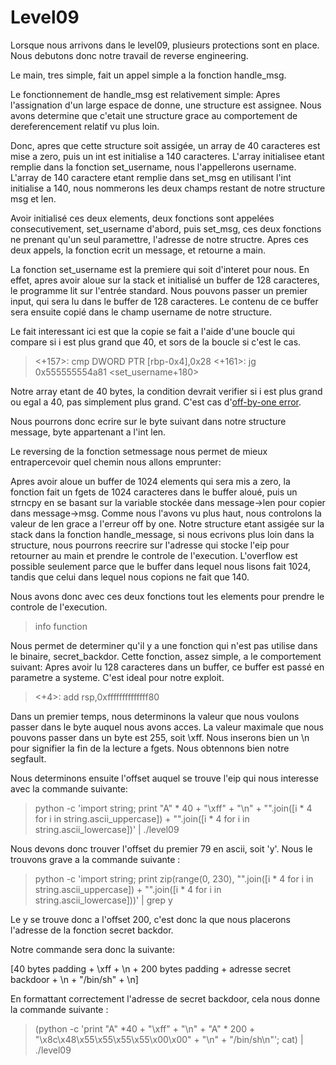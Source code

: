 # Level09

Lorsque nous arrivons dans le level09, plusieurs protections sont en place. Nous
debutons donc notre travail de reverse engineering.

Le main, tres simple, fait un appel simple a la fonction handle_msg.

Le fonctionnement de handle_msg est relativement simple: Apres l'assignation
d'un large espace de donne, une structure est assignee. Nous avons determine que
c'etait une structure grace au comportement de dereferencement relatif vu plus
loin.

Donc, apres que cette structure soit assigée, un array de 40 caracteres est mise
a zero, puis un int est initialise a 140 caracteres. L'array initialisee etant
remplie dans la fonction set_username, nous l'appellerons username. L'array de
140 caractere etant remplie dans set_msg en utilisant l'int initialise a 140,
nous nommerons les deux champs restant de notre structure msg et len.

Avoir initialisé ces deux elements, deux fonctions sont appelées
consecutivement, set_username d'abord, puis set_msg, ces deux fonctions ne
prenant qu'un seul paramettre, l'adresse de notre structre. Apres ces deux
appels, la fonction ecrit un message, et retourne a main.

La fonction set_username est la premiere qui soit d'interet pour nous. En effet,
apres avoir aloue sur la stack et initialisé un buffer de 128 caracteres, le
programme lit sur l'entrée standard. Nous pouvons passer un premier input, qui
sera lu dans le buffer de 128 caracteres. Le contenu de ce buffer sera ensuite
copié dans le champ username de notre structure.

Le fait interessant ici est que la copie se fait a l'aide d'une boucle qui
compare si i est plus grand que 40, et sors de la boucle si c'est le cas.

> <+157>:   cmp    DWORD PTR [rbp-0x4],0x28
> <+161>:   jg     0x555555554a81 <set_username+180>

Notre array etant de 40 bytes, la condition devrait verifier si i est plus grand
ou egal a 40, pas simplement plus grand. C'est cas
d'[off-by-one error](https://fr.wikipedia.org/wiki/Erreur_off-by-one).

Nous pourrons donc ecrire sur le byte suivant dans notre structure message, byte
appartenant a l'int len.

Le reversing de la fonction setmessage nous permet de mieux entrapercevoir quel
chemin nous allons emprunter:

Apres avoir aloue un buffer de 1024 elements qui sera mis a zero, la fonction
fait un fgets de 1024 caracteres dans le buffer aloué, puis un strncpy en se
basant sur la variable stockée dans message->len pour copier dans message->msg.
Comme nous l'avons vu plus haut, nous controlons la valeur de len grace a
l'erreur off by one. Notre structure etant assigée sur la stack dans la fonction
handle_message, si nous ecrivons plus loin dans la structure, nous pourrons
reecrire sur l'adresse qui stocke l'eip pour retourner au main et prendre le
controle de l'execution. L'overflow est possible seulement parce que le buffer
dans lequel nous lisons fait 1024, tandis que celui dans lequel nous copions ne
fait que 140.

Nous avons donc avec ces deux fonctions tout les elements pour prendre le
controle de l'execution.

> info function

Nous permet de determiner qu'il y a une fonction qui n'est pas utilise dans le
binaire, secret_backdor. Cette fonction, assez simple, a le comportement
suivant: Apres avoir lu 128 caracteres dans un buffer, ce
buffer est passé en parametre a systeme. C'est ideal pour notre exploit.

> <+4>:     add    rsp,0xffffffffffffff80

Dans un premier temps, nous determinons la valeur que nous voulons passer dans
le byte auquel nous avons acces. La valeur maximale que nous pouvons passer dans
un byte est 255, soit \xff. Nous inserons bien un \n pour signifier la fin de la
lecture a fgets. Nous obtennons bien notre segfault.

Nous determinons ensuite l'offset auquel se trouve l'eip qui nous interesse avec
la commande suivante:

> python -c 'import string; print "A" * 40 + "\xff" + "\n" + "".join([i * 4 for
> i in string.ascii_uppercase]) + "".join([i * 4 for i in
> string.ascii_lowercase])' | ./level09

Nous devons donc trouver l'offset du premier 79 en ascii, soit 'y'. Nous le trouvons grave a la commande suivante :

> python -c 'import string; print zip(range(0, 230), "".join([i * 4 for i in string.ascii_uppercase]) + "".join([i * 4 for i in string.ascii_lowercase]))' | grep y

Le y se trouve donc a l'offset 200, c'est donc la que nous placerons l'adresse
de la fonction secret backdor.

Notre commande sera donc la suivante:

[40 bytes padding + \xff + \n + 200 bytes padding + adresse secret backdoor +
\n + "/bin/sh" + \n]

En formattant correctement l'adresse de secret backdoor, cela nous donne la
commande suivante :

> (python -c 'print "A" *40 + "\xff" + "\n" + "A" * 200 + "\x8c\x48\x55\x55\x55\x55\x00\x00" + "\n" + "/bin/sh\n"'; cat) | ./level09



